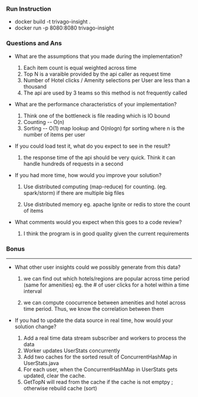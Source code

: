 ### Run Instruction

- docker build -t trivago-insight .
- docker run -p 8080:8080 trivago-insight

### Questions and Ans
+ What are the assumptions that you made during the implementation?
    1. Each item count is equal weighted across time
	2. Top N is a varaible provided by the api caller as request time
	3. Number of Hotel clicks / Amenity selections per User are less than a thousand
	4. The api are used by 3 teams so this method is not frequently called

+ What are the performance characteristics of your implementation?
    1.  Think one of the bottleneck is file reading which is IO bound
	2.  Counting -- O(n)
	3.  Sorting -- O(1) map lookup and O(nlogn) fpr sorting where n is the number of items per user

+ If you could load test it, what do you expect to see in the result?
   1.  the response time of the api should be very quick.  Think it can handle hundreds of requests in a second

+ If you had more time, how would you improve your solution?
    1.  Use distributed computing (map-reduce) for counting.  (eg. spark/storm) if there are multiple big files

	2. Use distributed memory eg. apache Ignite or redis to store the count of items

+ What comments would you expect when this goes to a code review?
  1.  I think the program is in good quality given the current requirements

### Bonus
----
+ What other user insights could we possibly generate from this data?
   1. we can find out which hotels/regions are popular across time period (same for amenities)
   eg. the # of user clicks for a hotel within a time interval

   2. we can compute coocurrence between amenities and hotel across time period.
   Thus, we know the correlation between them

+ If you had to update the data source in real time, how would your solution change?
  1. Add a real time data stream subscriber and workers to process the data
  2. Worker updates UserStats concurrently
  3. Add two caches for the sorted result of ConcurrentHashMap in UserStats.java
  4. For each user, when the ConcurrentHashMap in UserStats gets updated, clear the cache.
  5. GetTopN will read from the cache if the cache is not emptpy ; otherwise rebuild cache (sort)
